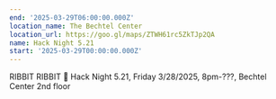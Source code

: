 ```yaml
---
end: '2025-03-29T06:00:00.000Z'
location_name: The Bechtel Center
location_url: https://goo.gl/maps/ZTWH61rc5ZkTJp2QA
name: Hack Night 5.21
start: '2025-03-29T00:00:00.000Z'
---
```


RIBBIT RIBBIT 🐸 Hack Night 5.21, Friday 3/28/2025, 8pm-???, Bechtel Center 2nd floor